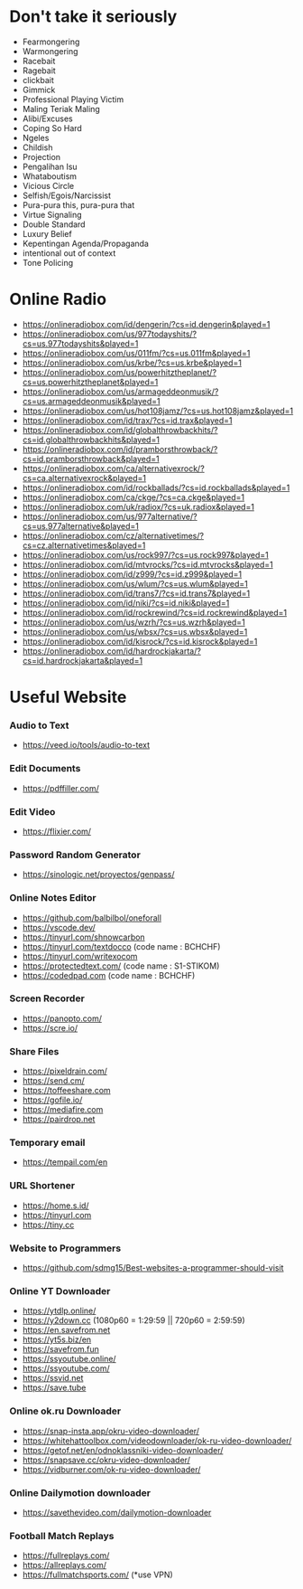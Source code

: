 









# Don't take it seriously
- Fearmongering
- Warmongering
- Racebait
- Ragebait
- clickbait
- Gimmick
- Professional Playing Victim
- Maling Teriak Maling
- Alibi/Excuses
- Coping So Hard
- Ngeles
- Childish
- Projection
- Pengalihan Isu
- Whataboutism
- Vicious Circle
- Selfish/Egois/Narcissist
- Pura-pura this, pura-pura that
- Virtue Signaling
- Double Standard
- Luxury Belief
- Kepentingan Agenda/Propaganda
- intentional out of context
- Tone Policing

# Online Radio
- https://onlineradiobox.com/id/dengerin/?cs=id.dengerin&played=1
- https://onlineradiobox.com/us/977todayshits/?cs=us.977todayshits&played=1
- https://onlineradiobox.com/us/011fm/?cs=us.011fm&played=1
- https://onlineradiobox.com/us/krbe/?cs=us.krbe&played=1
- https://onlineradiobox.com/us/powerhitztheplanet/?cs=us.powerhitztheplanet&played=1
- https://onlineradiobox.com/us/armageddeonmusik/?cs=us.armageddeonmusik&played=1
- https://onlineradiobox.com/us/hot108jamz/?cs=us.hot108jamz&played=1
- https://onlineradiobox.com/id/trax/?cs=id.trax&played=1
- https://onlineradiobox.com/id/globalthrowbackhits/?cs=id.globalthrowbackhits&played=1
- https://onlineradiobox.com/id/pramborsthrowback/?cs=id.pramborsthrowback&played=1
- https://onlineradiobox.com/ca/alternativexrock/?cs=ca.alternativexrock&played=1
- https://onlineradiobox.com/id/rockballads/?cs=id.rockballads&played=1
- https://onlineradiobox.com/ca/ckge/?cs=ca.ckge&played=1
- https://onlineradiobox.com/uk/radiox/?cs=uk.radiox&played=1
- https://onlineradiobox.com/us/977alternative/?cs=us.977alternative&played=1
- https://onlineradiobox.com/cz/alternativetimes/?cs=cz.alternativetimes&played=1
- https://onlineradiobox.com/us/rock997/?cs=us.rock997&played=1
- https://onlineradiobox.com/id/mtvrocks/?cs=id.mtvrocks&played=1
- https://onlineradiobox.com/id/z999/?cs=id.z999&played=1
- https://onlineradiobox.com/us/wlum/?cs=us.wlum&played=1
- https://onlineradiobox.com/id/trans7/?cs=id.trans7&played=1
- https://onlineradiobox.com/id/niki/?cs=id.niki&played=1
- https://onlineradiobox.com/id/rockrewind/?cs=id.rockrewind&played=1
- https://onlineradiobox.com/us/wzrh/?cs=us.wzrh&played=1
- https://onlineradiobox.com/us/wbsx/?cs=us.wbsx&played=1
- https://onlineradiobox.com/id/kisrock/?cs=id.kisrock&played=1
- https://onlineradiobox.com/id/hardrockjakarta/?cs=id.hardrockjakarta&played=1

# Useful Website

  ### Audio to Text
  - https://veed.io/tools/audio-to-text

  ### Edit Documents
  - https://pdffiller.com/

  ### Edit Video
  - https://flixier.com/

  ### Password Random Generator
  - https://sinologic.net/proyectos/genpass/

  ### Online Notes Editor
  - https://github.com/balbilbol/oneforall
  - https://vscode.dev/
  - https://tinyurl.com/shnowcarbon
  - https://tinyurl.com/textdocco   (code name : BCHCHF)
  - https://tinyurl.com/writexocom
  - https://protectedtext.com/      (code name : S1-STIKOM)
  - https://codedpad.com            (code name : BCHCHF)
     
  ### Screen Recorder
  - https://panopto.com/
  - https://scre.io/

  ### Share Files
  - https://pixeldrain.com/
  - https://send.cm/
  - https://toffeeshare.com
  - https://gofile.io/
  - https://mediafire.com
  - https://pairdrop.net

  ### Temporary email
  - https://tempail.com/en

  ### URL Shortener
  - https://home.s.id/
  - https://tinyurl.com
  - https://tiny.cc

  ### Website to Programmers
  - https://github.com/sdmg15/Best-websites-a-programmer-should-visit
  
  ### Online YT Downloader
  - https://ytdlp.online/
  - https://y2down.cc        (1080p60 = 1:29:59 || 720p60 = 2:59:59)
  - https://en.savefrom.net
  - https://yt5s.biz/en
  - https://savefrom.fun
  - https://ssyoutube.online/
  - https://ssyoutube.com/
  - https://ssvid.net
  - https://save.tube

  ### Online ok.ru Downloader
  - https://snap-insta.app/okru-video-downloader/
  - https://whitehattoolbox.com/videodownloader/ok-ru-video-downloader/
  - https://getof.net/en/odnoklassniki-video-downloader/
  - https://snapsave.cc/okru-video-downloader/
  - https://vidburner.com/ok-ru-video-downloader/

  ### Online Dailymotion downloader
  - https://savethevideo.com/dailymotion-downloader

  ### Football Match Replays
  - https://fullreplays.com/
  - https://allreplays.com/
  - https://fullmatchsports.com/ (*use VPN)
